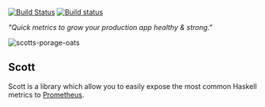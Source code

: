 [![Build Status](https://travis-ci.org/iconnect/scott.svg?branch=master)](https://travis-ci.org/iconnect/scott)
[![Build status](https://ci.appveyor.com/api/projects/status/ek7xds2smj3hm029/branch/master?svg=true)](https://ci.appveyor.com/project/engineerirngirisconnectcouk/scott/branch/master)

_"Quick metrics to grow your production app healthy & strong."_

![scotts-porage-oats](https://cloud.githubusercontent.com/assets/442035/19548306/10c828d2-969e-11e6-86b7-0672655b518f.jpg)

## Scott

Scott is a library which allow you to easily expose the most common Haskell metrics to [Prometheus](https://prometheus.io).
